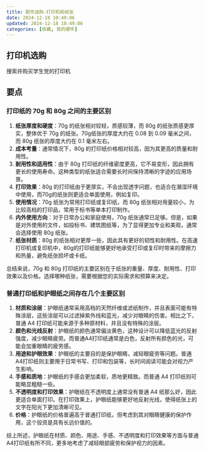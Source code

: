 ```yaml
---
title: 配件选购-打印机和纸张
date: 2024-12-18 10:49:06
updated: 2024-12-18 10:49:06
categories: [收藏, 我的硬件]
---
```


## 打印机选购

搜索并购买学生党的打印机

## 要点

### 打印纸的 70g 和 80g 之间的主要区别

1. **纸张厚度和硬度**：70g 的纸张相对较轻，质感较薄，而 80g 的纸张质感更厚实，整体优于 70g 的纸张。70g纸张的厚度大约在 0.08 到 0.09 毫米之间，而 80g 纸张的厚度大约在 0.1 毫米左右。
2. **成本考量**：通常情况下，80g 的打印纸价格相对较高，因为其更高的质量和耐用性。
3. **耐用性和适用性**：由于 80g 打印纸的纤维密度更高，它不易变形，因此拥有更长的使用寿命。这种类型的纸张适合需要长时间保持清晰的字迹的应用场景。
4. **打印效果**：80g 的打印纸由于更厚实，不会出现透字问题，也适合在潮湿环境中使用，而70g的纸张则更适合单面使用，例如复印。
5. **使用情况**：70g 纸张为常用打印纸或复印纸，而 80g 纸张相对用量较小，为比较高档的打印品，常用于标书等单本打印制作。
6. **内外使用方向**：对于日常办公和家庭使用，70g 纸张通常已足够。但是，如果是对外使用的文件，如投标书、建筑图纸等，为了显得更加专业和美观，通常会选择使用 80g 纸张。
7. **纸张材质**：80g 的纸张相对更厚一些，因此具有更好的韧性和耐用性。在高速打印机或复印机中，80g的打印纸能够更好地承受打印或复印时带来的摩擦力和热量，避免纸张损坏或卡纸。

<!-- more -->

总结来说，70g 和 80g 打印纸的主要区别在于纸张的重量、厚度、耐用性、打印效果以及价格。选择哪种纸张，需要根据您的实际需求和预算来决定。

### 普通打印纸和护眼纸之间存在几个主要区别

1. **材质和涂层**：护眼纸通常采用高档的天然纤维或滤纸制作，并且表面可能有特殊涂层，这些涂层可以过滤掉紫外线和蓝光，减少对眼睛的伤害。相比之下，普通 A4 打印纸可能来源于多种原材料，并且没有特殊的涂层。
2. **颜色和光线反射**：护眼纸的颜色通常偏淡黄色，这种设计可以降低蓝光的反射强度，减少眼睛疲劳。而普通A4打印纸通常是白色，反射所有颜色的光，可能会加重眼睛的疲劳感。
3. **用途和护眼效果**：护眼纸的主要目的是保护眼睛，减轻眼疲劳等问题。普通A4打印纸则主要用于日常书写、打印和包装等，长时间阅读可能会对视力产生影响。
4. **手感和质地**：护眼纸的手感会更加柔软，质地更精致。而普通 A4 打印纸则可能略显粗糙一些。
5. **不透明度和打印效果**：护眼纸在不透明度上通常没有普通 A4 纸那么好，因此更适合单面打印。在打印效果上，护眼纸能够更好地反射光线，使得纸张上的文字在阳光下更加清晰可见。
6. **价格**：护眼纸的价格普遍高于普通打印纸，但考虑到其对眼睛健康的保护作用，这个投资是具有长远价值的。

综上所述，护眼纸在材质、颜色、用途、手感、不透明度和打印效果等方面与普通A4打印纸有所不同，更多地考虑了减轻眼部疲劳和保护视力的因素。
